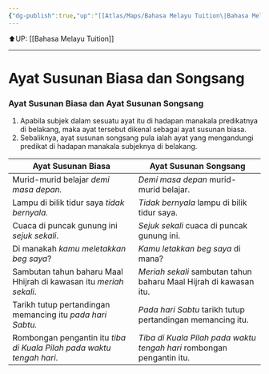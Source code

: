 ```yaml
---
{"dg-publish":true,"up":"[[Atlas/Maps/Bahasa Melayu Tuition\|Bahasa Melayu Tuition]]","tags":["Tuition/BM/Material"],"permalink":"/atlas/notes/ayat-susunan-biasa-dan-songsang/","dgPassFrontmatter":true}
---
```



⬆️UP: [[Bahasa Melayu Tuition]]

---
# Ayat Susunan Biasa dan Songsang

### Ayat Susunan Biasa dan Ayat Susunan Songsang
1. Apabila subjek dalam sesuatu ayat itu di hadapan manakala predikatnya di belakang, maka ayat tersebut dikenal sebagai ayat susunan biasa.  
2. Sebaliknya, ayat susunan songsang pula ialah ayat yang mengandungi predikat di hadapan manakala subjeknya di belakang.  

| Ayat Susunan Biasa                                                    | Ayat Susunan Songsang                                                 |
| --------------------------------------------------------------------- | --------------------------------------------------------------------- |
| Murid-murid belajar *demi masa depan.*                                | *Demi masa depan* murid-murid belajar.                                |
| Lampu di bilik tidur saya *tidak bernyala.*                           | *Tidak bernyala* lampu di bilik tidur saya.                           |
| Cuaca di puncak gunung ini *sejuk sekali*.                            | *Sejuk sekali* cuaca di puncak gunung ini.                            |
| Di manakah *kamu meletakkan beg saya*?                                | *Kamu letakkan beg saya* di mana?                                     |
| Sambutan tahun baharu Maal Hhijrah di kawasan itu *meriah sekali*.    | *Meriah sekali* sambutan tahun baharu Maal Hijrah di kawasan itu.     |
| Tarikh tutup pertandingan memancing itu *pada hari Sabtu.*            | *Pada hari Sabtu* tarikh tutup pertandingan memancing itu.            |
| Rombongan pengantin itu *tiba di Kuala Pilah pada waktu tengah hari*. | *Tiba di Kuala Pilah pada waktu tengah hari* rombongan pengantin itu. |
